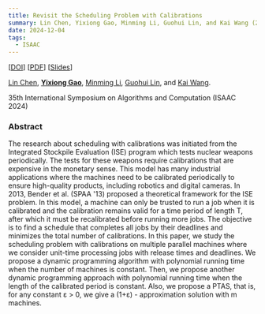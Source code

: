 ```yaml
---
title: Revisit the Scheduling Problem with Calibrations
summary: Lin Chen, Yixiong Gao, Minming Li, Guohui Lin, and Kai Wang (2024). In 35th International Symposium on Algorithms and Computation (ISAAC 2024).
date: 2024-12-04
tags:
  - ISAAC
---
```


[[DOI](https://doi.org/10.4230/LIPIcs.ISAAC.2024.20)] [[PDF](/publications/revisit-the-scheduling-problem-with-calibrations/LIPIcs.ISAAC.2024.20.pdf)] [[Slides]()]

[Lin Chen](https://orcid.org/0000-0003-3909-4916), [**Yixiong Gao**](https://yixionggao.com/), [Minming Li](https://www.cs.cityu.edu.hk/~minmli/), [Guohui Lin](https://webdocs.cs.ualberta.ca/~ghlin/), and [Kai Wang](https://orcid.org/0000-0002-6455-485X). 

35th International Symposium on Algorithms and Computation (ISAAC 2024)

### Abstract

The research about scheduling with calibrations was initiated from the Integrated Stockpile Evaluation (ISE) program which tests nuclear weapons periodically. The tests for these weapons require calibrations that are expensive in the monetary sense. This model has many industrial applications where the machines need to be calibrated periodically to ensure high-quality products, including robotics and digital cameras. In 2013, Bender et al. (SPAA '13) proposed a theoretical framework for the ISE problem. In this model, a machine can only be trusted to run a job when it is calibrated and the calibration remains valid for a time period of length T, after which it must be recalibrated before running more jobs. The objective is to find a schedule that completes all jobs by their deadlines and minimizes the total number of calibrations. In this paper, we study the scheduling problem with calibrations on multiple parallel machines where we consider unit-time processing jobs with release times and deadlines. We propose a dynamic programming algorithm with polynomial running time when the number of machines is constant. Then, we propose another dynamic programming approach with polynomial running time when the length of the calibrated period is constant. Also, we propose a PTAS, that is, for any constant ε > 0, we give a (1+ε) - approximation solution with m machines.

